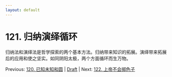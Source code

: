```yaml
---
layout: default
---
```

# 121. 归纳演绎循环

归纳法和演绎法是哲学探索的两个基本方法。归纳带来知识的拓展。演绎带来拓展后的应用和使之坚实。如同阴阳太极，两个方面循环而生万物。

Previous: [120. 已知未知和圆](120.md) | [Draft](../Draft.md) | Next: [122. 上帝不会掷色子](122.md)